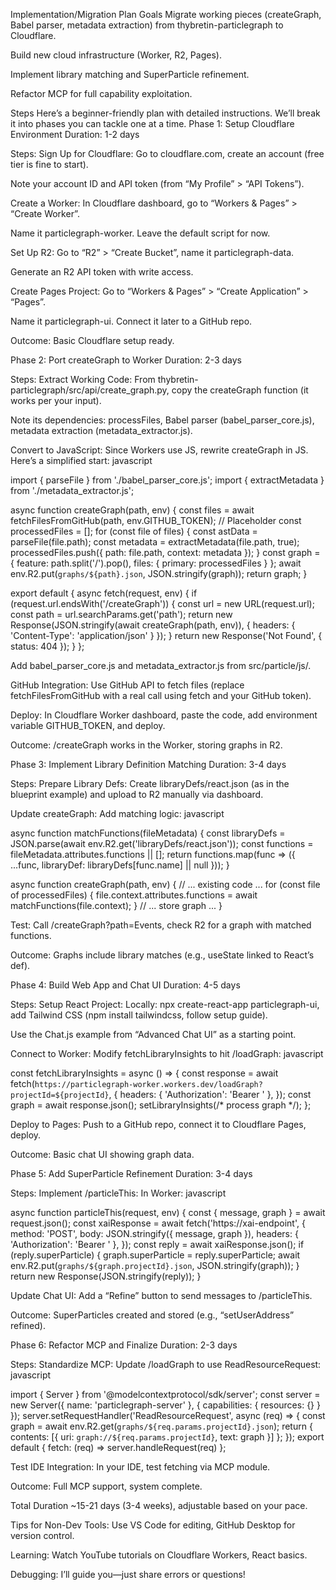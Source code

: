 Implementation/Migration Plan
Goals
Migrate working pieces (createGraph, Babel parser, metadata extraction) from thybretin-particlegraph to Cloudflare.

Build new cloud infrastructure (Worker, R2, Pages).

Implement library matching and SuperParticle refinement.

Refactor MCP for full capability exploitation.

Steps
Here’s a beginner-friendly plan with detailed instructions. We’ll break it into phases you can tackle one at a time.
Phase 1: Setup Cloudflare Environment
Duration: 1-2 days

Steps:
Sign Up for Cloudflare:
Go to cloudflare.com, create an account (free tier is fine to start).

Note your account ID and API token (from “My Profile” > “API Tokens”).

Create a Worker:
In Cloudflare dashboard, go to “Workers & Pages” > “Create Worker”.

Name it particlegraph-worker. Leave the default script for now.

Set Up R2:
Go to “R2” > “Create Bucket”, name it particlegraph-data.

Generate an R2 API token with write access.

Create Pages Project:
Go to “Workers & Pages” > “Create Application” > “Pages”.

Name it particlegraph-ui. Connect it later to a GitHub repo.

Outcome: Basic Cloudflare setup ready.

Phase 2: Port createGraph to Worker
Duration: 2-3 days

Steps:
Extract Working Code:
From thybretin-particlegraph/src/api/create_graph.py, copy the createGraph function (it works per your input).

Note its dependencies: processFiles, Babel parser (babel_parser_core.js), metadata extraction (metadata_extractor.js).

Convert to JavaScript:
Since Workers use JS, rewrite createGraph in JS. Here’s a simplified start:
javascript

import { parseFile } from './babel_parser_core.js';
import { extractMetadata } from './metadata_extractor.js';

async function createGraph(path, env) {
  const files = await fetchFilesFromGitHub(path, env.GITHUB_TOKEN); // Placeholder
  const processedFiles = [];
  for (const file of files) {
    const astData = parseFile(file.path);
    const metadata = extractMetadata(file.path, true);
    processedFiles.push({ path: file.path, context: metadata });
  }
  const graph = { feature: path.split('/').pop(), files: { primary: processedFiles } };
  await env.R2.put(`graphs/${path}.json`, JSON.stringify(graph));
  return graph;
}

export default {
  async fetch(request, env) {
    if (request.url.endsWith('/createGraph')) {
      const url = new URL(request.url);
      const path = url.searchParams.get('path');
      return new Response(JSON.stringify(await createGraph(path, env)), { headers: { 'Content-Type': 'application/json' } });
    }
    return new Response('Not Found', { status: 404 });
  }
};

Add babel_parser_core.js and metadata_extractor.js from src/particle/js/.

GitHub Integration:
Use GitHub API to fetch files (replace fetchFilesFromGitHub with a real call using fetch and your GitHub token).

Deploy:
In Cloudflare Worker dashboard, paste the code, add environment variable GITHUB_TOKEN, and deploy.

Outcome: /createGraph works in the Worker, storing graphs in R2.

Phase 3: Implement Library Definition Matching
Duration: 3-4 days

Steps:
Prepare Library Defs:
Create libraryDefs/react.json (as in the blueprint example) and upload to R2 manually via dashboard.

Update createGraph:
Add matching logic:
javascript

async function matchFunctions(fileMetadata) {
  const libraryDefs = JSON.parse(await env.R2.get('libraryDefs/react.json'));
  const functions = fileMetadata.attributes.functions || [];
  return functions.map(func => ({
    ...func,
    libraryDef: libraryDefs[func.name] || null
  }));
}

async function createGraph(path, env) {
  // ... existing code ...
  for (const file of processedFiles) {
    file.context.attributes.functions = await matchFunctions(file.context);
  }
  // ... store graph ...
}

Test:
Call /createGraph?path=Events, check R2 for a graph with matched functions.

Outcome: Graphs include library matches (e.g., useState linked to React’s def).

Phase 4: Build Web App and Chat UI
Duration: 4-5 days

Steps:
Setup React Project:
Locally: npx create-react-app particlegraph-ui, add Tailwind CSS (npm install tailwindcss, follow setup guide).

Use the Chat.js example from “Advanced Chat UI” as a starting point.

Connect to Worker:
Modify fetchLibraryInsights to hit /loadGraph:
javascript

const fetchLibraryInsights = async () => {
  const response = await fetch(`https://particlegraph-worker.workers.dev/loadGraph?projectId=${projectId}`, {
    headers: { 'Authorization': 'Bearer <api-token>' },
  });
  const graph = await response.json();
  setLibraryInsights(/* process graph */);
};

Deploy to Pages:
Push to a GitHub repo, connect it to Cloudflare Pages, deploy.

Outcome: Basic chat UI showing graph data.

Phase 5: Add SuperParticle Refinement
Duration: 3-4 days

Steps:
Implement /particleThis:
In Worker:
javascript

async function particleThis(request, env) {
  const { message, graph } = await request.json();
  const xaiResponse = await fetch('https://xai-endpoint', {
    method: 'POST',
    body: JSON.stringify({ message, graph }),
    headers: { 'Authorization': 'Bearer <xai-token>' },
  });
  const reply = await xaiResponse.json();
  if (reply.superParticle) {
    graph.superParticle = reply.superParticle;
    await env.R2.put(`graphs/${graph.projectId}.json`, JSON.stringify(graph));
  }
  return new Response(JSON.stringify(reply));
}

Update Chat UI:
Add a “Refine” button to send messages to /particleThis.

Outcome: SuperParticles created and stored (e.g., “setUserAddress” refined).

Phase 6: Refactor MCP and Finalize
Duration: 2-3 days

Steps:
Standardize MCP:
Update /loadGraph to use ReadResourceRequest:
javascript

import { Server } from '@modelcontextprotocol/sdk/server';
const server = new Server({ name: 'particlegraph-server' }, { capabilities: { resources: {} } });
server.setRequestHandler('ReadResourceRequest', async (req) => {
  const graph = await env.R2.get(`graphs/${req.params.projectId}.json`);
  return { contents: [{ uri: `graph://${req.params.projectId}`, text: graph }] };
});
export default { fetch: (req) => server.handleRequest(req) };

Test IDE Integration:
In your IDE, test fetching via MCP module.

Outcome: Full MCP support, system complete.

Total Duration
~15-21 days (3-4 weeks), adjustable based on your pace.

Tips for Non-Dev
Tools: Use VS Code for editing, GitHub Desktop for version control.

Learning: Watch YouTube tutorials on Cloudflare Workers, React basics.

Debugging: I’ll guide you—just share errors or questions!


